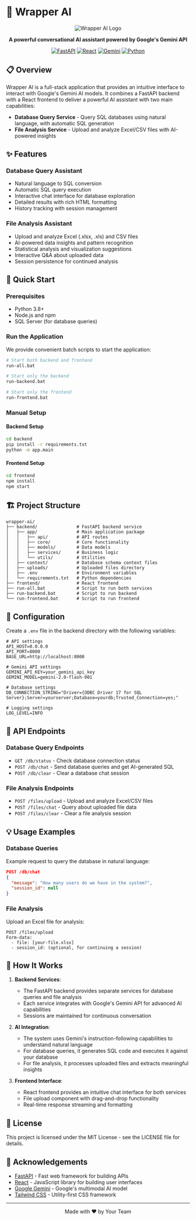 # 🤖 Wrapper AI

<div align="center">

![Wrapper AI Logo](https://via.placeholder.com/200x200?text=Wrapper+AI)

**A powerful conversational AI assistant powered by Google's Gemini API**

[![FastAPI](https://img.shields.io/badge/FastAPI-005571?style=for-the-badge&logo=fastapi)](https://fastapi.tiangolo.com/)
[![React](https://img.shields.io/badge/React-61DAFB?style=for-the-badge&logo=react&logoColor=black)](https://reactjs.org/)
[![Gemini](https://img.shields.io/badge/Gemini_AI-8E75B2?style=for-the-badge&logo=google&logoColor=white)](https://ai.google.dev/)
[![Python](https://img.shields.io/badge/Python-3776AB?style=for-the-badge&logo=python&logoColor=white)](https://www.python.org/)

</div>

## 📋 Overview

Wrapper AI is a full-stack application that provides an intuitive interface to interact with Google's Gemini AI models. It combines a FastAPI backend with a React frontend to deliver a powerful AI assistant with two main capabilities:

- **Database Query Service** - Query SQL databases using natural language, with automatic SQL generation
- **File Analysis Service** - Upload and analyze Excel/CSV files with AI-powered insights

## ✨ Features

### Database Query Assistant
- Natural language to SQL conversion
- Automatic SQL query execution
- Interactive chat interface for database exploration
- Detailed results with rich HTML formatting
- History tracking with session management

### File Analysis Assistant
- Upload and analyze Excel (.xlsx, .xls) and CSV files
- AI-powered data insights and pattern recognition
- Statistical analysis and visualization suggestions
- Interactive Q&A about uploaded data
- Session persistence for continued analysis

## 🚀 Quick Start

### Prerequisites
- Python 3.8+
- Node.js and npm
- SQL Server (for database queries)

### Run the Application

We provide convenient batch scripts to start the application:

```bash
# Start both backend and frontend
run-all.bat

# Start only the backend
run-backend.bat

# Start only the frontend
run-frontend.bat
```

### Manual Setup

#### Backend Setup
```bash
cd backend
pip install -r requirements.txt
python -m app.main
```

#### Frontend Setup
```bash
cd frontend
npm install
npm start
```

## 🏗️ Project Structure

```
wrapper-ai/
├── backend/               # FastAPI backend service
│   ├── app/               # Main application package
│   │   ├── api/           # API routes
│   │   ├── core/          # Core functionality
│   │   ├── models/        # Data models
│   │   ├── services/      # Business logic
│   │   └── utils/         # Utilities
│   ├── context/           # Database schema context files
│   ├── uploads/           # Uploaded files directory
│   ├── .env               # Environment variables
│   └── requirements.txt   # Python dependencies
├── frontend/              # React frontend
├── run-all.bat            # Script to run both services
├── run-backend.bat        # Script to run backend
└── run-frontend.bat       # Script to run frontend
```

## 🔧 Configuration

Create a `.env` file in the backend directory with the following variables:

```
# API settings
API_HOST=0.0.0.0
API_PORT=8000
BASE_URL=http://localhost:8000

# Gemini API settings
GEMINI_API_KEY=your_gemini_api_key
GEMINI_MODEL=gemini-2.0-flash-001

# Database settings
DB_CONNECTION_STRING="Driver={ODBC Driver 17 for SQL Server};Server=yourserver;Database=yourdb;Trusted_Connection=yes;"

# Logging settings
LOG_LEVEL=INFO
```

## 📡 API Endpoints

### Database Query Endpoints

- `GET /db/status` - Check database connection status
- `POST /db/chat` - Send database queries and get AI-generated SQL
- `POST /db/clear` - Clear a database chat session

### File Analysis Endpoints

- `POST /files/upload` - Upload and analyze Excel/CSV files
- `POST /files/chat` - Query about uploaded file data
- `POST /files/clear` - Clear a file analysis session

## 💡 Usage Examples

### Database Queries

Example request to query the database in natural language:
```json
POST /db/chat
{
  "message": "How many users do we have in the system?",
  "session_id": null
}
```

### File Analysis

Upload an Excel file for analysis:
```
POST /files/upload
Form-data:
  - file: [your-file.xlsx]
  - session_id: (optional, for continuing a session)
```

## 🧠 How It Works

1. **Backend Services**:
   - The FastAPI backend provides separate services for database queries and file analysis
   - Each service integrates with Google's Gemini API for advanced AI capabilities
   - Sessions are maintained for continuous conversation

2. **AI Integration**:
   - The system uses Gemini's instruction-following capabilities to understand natural language
   - For database queries, it generates SQL code and executes it against your database
   - For file analysis, it processes uploaded files and extracts meaningful insights

3. **Frontend Interface**:
   - React frontend provides an intuitive chat interface for both services
   - File upload component with drag-and-drop functionality
   - Real-time response streaming and formatting

## 📄 License

This project is licensed under the MIT License - see the LICENSE file for details.

## 🙏 Acknowledgements

- [FastAPI](https://fastapi.tiangolo.com/) - Fast web framework for building APIs
- [React](https://reactjs.org/) - JavaScript library for building user interfaces
- [Google Gemini](https://ai.google.dev/) - Google's multimodal AI model
- [Tailwind CSS](https://tailwindcss.com/) - Utility-first CSS framework

---

<div align="center">
  Made with ❤️ by Your Team
</div>